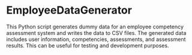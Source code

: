 # EmployeeDataGenerator
This Python script generates dummy data for an employee competency assessment system and writes the data to CSV files. The generated data includes user information, competencies, assessments, and assessment results. This can be useful for testing and development purposes.
